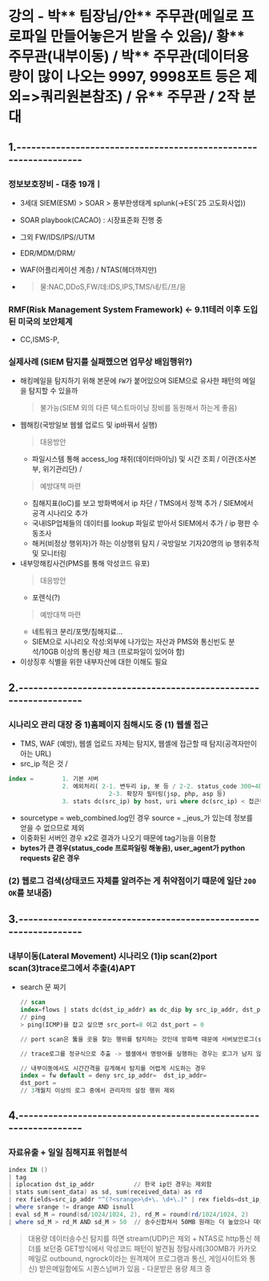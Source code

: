 # 강의 - 박** 팀장님/안** 주무관(메일로 프로파일 만들어놓은거 받을 수 있음)/ 황** 주무관(내부이동) / 박** 주무관(데이터용량이 많이 나오는 9997, 9998포트 등은 제외=>쿼리원본참조) / 유** 주무관 / 2작 분대

## 1.**----------------------------------------------------------------**

### 정보보호장비 - 대충 19개ㅣ
- 3세대 SIEM(ESM) > SOAR > 풍부한생태계 splunk(->ES(`25 고도화사업))
- SOAR playbook(CACAO) : 시장표준화 진행 중
- 그외 FW/IDS/IPS//UTM
- EDR/MDM/DRM/
- WAF(어플리케이션 계층) / NTAS(헤더까지만)

- > 물:NAC,DDoS,FW/데:IDS,IPS,TMS/네/트/프/응

### RMF(Risk Management System Framework) <- 9.11테러 이후 도입된 미국의 보안체계
- CC,ISMS-P,

### 실제사례 (SIEM 탐지를 실패했으면 업무상 배임행위?)
- 해킹메일을 탐지하기 위해 본문에 `FW`가 붙어있으며 SIEM으로 유사한 패턴의 메일을 탐지할 수 있을까
  > 불가능(SIEM 외의 다른 텍스트마이닝 장비를 동원해서 하는게 좋음)
- 웹해킹(국방일보 웹쉘 업로드 및 ip바꿔서 실행)
  > 대응방안
  - 파일시스템 통해 access_log 채취(데이터마이닝) 및 시간 조회 / 이관(조사본부, 위기관리단) /
  > 예방대책 마련
  - 침해지표(IoC)를 보고 방화벽에서 ip 차단 / TMS에서 정책 추가 / SIEM에서 공격 시나리오 추가
  - 국내ISP업체들의 데이터를 lookup 파일로 받아서 SIEM에서 추가 / ip 평판 수동조사
  - 해커(비정상 행위자)가 하는 이상행위 탐지 / 국방일보 기자20명의 ip 행위추적 및 모니터링
- 내부망해킹사건(PMS를 통해 악성코드 유포)
  > 대응방안
  - 포렌식(?)
  > 예방대책 마련
  - 네트워크 분리/포맷/침해지료...
  - SIEM으로 시나리오 작성:외부에 나가있는 자산과 PMS와 통신빈도 분석/10GB 이상의 통신량 체크 (프로파일이 있어야 함)
- 이상징후 식별을 위한 내부자산에 대한 이해도 필요


## 2.**----------------------------------------------------------------**

### 시나리오 관리 대장 중 1)홈페이지 침해시도 중 (1) 웹셸 접근
- TMS, WAF (예방), 웹셸 업로드 자체는 탐지X, 웹셸에 접근할 때 탐지(공격자만이 아는 URL)
- src_ip 적은 것 / 
```SQL
index =        1. 기본 서버
               2. 예외처리( 2-1. 변두리 ip, 봇 등 / 2-2. status_code 300~400~500~)
                            2-3. 확장자 필터링(jsp, php, asp 등)
               3. stats dc(src_ip) by host, uri where dc(src_ip) < 접근횟수
```
- sourcetype = web_combined.log인 경우 source = _jeus_가 있는데 정보를 얻을 수 없으므로 제외
- 이중화된 서버인 경우 x2로 결과가 나오기 때문에 tag기능을 이용함
- **bytes가 큰 경우(status_code 프로파일링 해놓음), user_agent가 python requests 같은 경우**

### (2) 웹로그 검색(상태코드 자체를 알려주는 게 취약점이기 떄문에 일단 `200 OK`를 보내줌)

## 3.**----------------------------------------------------------------**

### 내부이동(Lateral Movement) 시나리오 (1)ip scan(2)port scan(3)trace로그에서 추출(4)APT
- search 문 짜기
  ```SQL
  // scan
  index=flows | stats dc(dst_ip_addr) as dc_dip by src_ip_addr, dst_port | where dc_dip > 3
  // ping
  > ping(ICMP)을 잡고 싶으면 src_port=8 이고 dst_port = 0
  ```
  ```SQL
  // port scan은 뚫을 곳을 찾는 행위를 탐지하는 것인데 방화벽 때문에 서버보안로그(secure)를 이용해야하는데 제한사항이 있음
  ```
  ```SQL
  // trace로그를 정규식으로 추출 -> 웹셸에서 명령어를 실행하는 경우는 로그가 남지 않아 제한됨
  ```
  ```SQL
  // 내부이동에서도 시간간격을 길게해서 탐지를 어렵게 시도하는 경우
  index = fw default = deny src_ip_addr=  dst_ip_addr=
  dst_port =
  // 3개월치 이상의 로그 중에서 관리자의 설정 행위 제외
  ```

## 4.**----------------------------------------------------------------**

### 자료유출 + 일일 침해지표 위협분석

```powershell
index IN ()
| tag
| iplocation dst_ip_addr           // 한국 ip인 경우는 제외함
| stats sum(sent_data) as sd, sum(received_data) as rd
| rex fields=src_ip_addr "^(?<srange>\d+\. \d+\.)" | rex fields=dst_ip_addr "^(?<drange>\d+\. \d+\.)"
| where srange != drange AND isnull
| eval sd_M = round(sd/1024/1024, 2), rd_M = round(rd/1024/1024, 2)
| where sd_M > rd_M AND sd_M > 50  // 송수신합쳐서 50MB 원래는 더 높았으나 데이터량을 낮춰서 더 많은 로그를 보고 있음
```
> 대용량 데이터송수신 탐지를 하면 stream(UDP)은 제외 + NTAS로 http통신 헤더를 보던중 GET방식에서 악성코드 패턴이 발견됨
> 정탐사례(300MB가 카카오메일로 outbound, ngrock이라는 원격제어 프로그램과 통신, 게임사이트와 통신)
> 받은메일함에도 시퀀스넘버가 있음 - 다운받은 용량 체크 중
